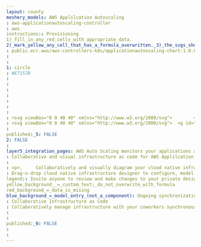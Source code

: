 ```yaml
---
layout: county 
meshery_models: AWS Applilcation Autoscaling
: aws-applicationautoscaling-controller
: aws
instructions:: Provisioning
1)_fill_in_any_red_cells_with_appropriate_data.
2)_mark_yellow_any_cell_that_has_a_formula_overwritten._3)_the_svgs_shouldn't_have_xml_header_they_are_added_programmatically_through_workflows: Management Governance
: public.ecr.aws/aws-controllers-k8s/applicationautoscaling-chart:1.0.8
: 
: 
1: circle
: #E7157B
: 
: 
: 
: 
: 
: 
: 
: <svg viewBox="0 0 40 40" xmlns="http://www.w3.org/2000/svg">        <g id="Icon-Architecture/32/Arch_AWS-Application-Auto-Scaling_32" stroke="none" stroke-width="1" fill="none" fill-rule="evenodd">        <g id="Icon-Architecture-BG/32/Management-Governance" fill="#E7157B">            <rect id="Rectangle" x="0" y="0" width="40" height="40"></rect>        </g>        <g id="Icon-Service/32/AWS-Application-Auto-Scaling_32" transform="translate(6.000000, 6.000000)" fill="#FFFFFF">            <path d="M6.854,13.14625 C7.049,13.34125 7.049,13.65825 6.854,13.85325 L3.354,17.35325 L2.647,16.64625 L5.293,14.00025 L1.77635684e-15,14.00025 L1.77635684e-15,13.00025 L5.293,13.00025 L2.647,10.35325 L3.354,9.64625 L6.854,13.14625 Z M28,14.00025 L22.708,14.00025 L25.354,16.64625 L24.647,17.35325 L21.147,13.85325 C20.952,13.65825 20.952,13.34125 21.147,13.14625 L24.647,9.64625 L25.354,10.35325 L22.708,13.00025 L28,13.00025 L28,14.00025 Z M17.647,23.64625 L18.354,24.35325 L14.854,27.85325 C14.756,27.95125 14.628,28.00025 14.5,28.00025 C14.373,28.00025 14.245,27.95125 14.147,27.85325 L10.647,24.35325 L11.354,23.64625 L14,26.29225 L14,22.00025 L15,22.00025 L15,26.29225 L17.647,23.64625 Z M11.354,4.35325 L10.647,3.64625 L14.147,0.14625 C14.342,-0.04875 14.659,-0.04875 14.854,0.14625 L18.354,3.64625 L17.647,4.35325 L15,1.70725 L15,6.00025 L14,6.00025 L14,1.70725 L11.354,4.35325 Z M18,10.79325 C17.524,10.64925 16.991,10.68625 16.494,10.91725 C16.115,11.09525 15.809,11.39825 15.632,11.77225 C15.317,12.44025 15.351,13.16425 15.726,13.75625 C16.202,14.50725 17.169,14.85325 18,14.60025 L18,17.00025 L15.5,17.00025 C15.295,17.00025 15.112,17.12425 15.036,17.31425 C14.96,17.50425 15.008,17.72225 15.157,17.86225 C15.292,17.99225 15.717,18.45225 15.45,18.95125 C15.379,19.08325 15.254,19.26025 15.06,19.35125 C14.568,19.58125 14.198,19.42625 14.019,19.31325 C13.731,19.12925 13.559,18.81725 13.559,18.47925 C13.559,18.22425 13.634,18.06325 13.844,17.86225 C13.993,17.72125 14.041,17.50425 13.965,17.31425 C13.889,17.12425 13.706,17.00025 13.5,17.00025 L10,17.00025 L10,9.50025 C10,9.30725 10.274,9.00025 10.5,9.00025 L18,9.00025 L18,10.79325 Z M18.5,8.00025 L10.5,8.00025 C9.744,8.00025 9,8.74325 9,9.50025 L9,17.50025 C9,17.77625 9.224,18.00025 9.5,18.00025 L12.619,18.00025 C12.579,18.15025 12.559,18.30925 12.559,18.47925 C12.559,19.16125 12.904,19.78825 13.482,20.15625 C13.81,20.36525 14.178,20.47025 14.555,20.47025 C14.864,20.47025 15.18,20.39925 15.485,20.25725 C15.835,20.09225 16.128,19.80425 16.333,19.42225 C16.57,18.97725 16.593,18.47325 16.422,18.00025 L18.5,18.00025 C18.777,18.00025 19,17.77625 19,17.50025 L19,13.72225 C19,13.51825 18.876,13.33425 18.687,13.25825 C18.498,13.18125 18.283,13.22825 18.14,13.37525 C17.705,13.82925 16.902,13.74225 16.571,13.22225 C16.46,13.04725 16.309,12.68225 16.537,12.19925 C16.614,12.03625 16.75,11.90225 16.917,11.82325 C17.368,11.61325 17.823,11.68525 18.14,12.01525 C18.281,12.16225 18.498,12.21025 18.687,12.13325 C18.876,12.05725 19,11.87325 19,11.66925 L19,8.50025 C19,8.22325 18.777,8.00025 18.5,8.00025 L18.5,8.00025 Z" id="AWS-Application-Auto-Scaling_32_Squid"></path>        </g>    </g></svg>
: <svg viewBox="0 0 40 40" xmlns="http://www.w3.org/2000/svg">  <g id="Icon-Architecture/32/Arch_AWS-Application-Auto-Scaling_32" stroke="none" stroke-width="1" fill="none" fill-rule="evenodd">  <g id="Icon-Service/32/AWS-Application-Auto-Scaling_32" transform="translate(6.000000, 6.000000)" fill="#FFFFFF"> <path d="M6.854,13.14625 C7.049,13.34125 7.049,13.65825 6.854,13.85325 L3.354,17.35325 L2.647,16.64625 L5.293,14.00025 L1.77635684e-15,14.00025 L1.77635684e-15,13.00025 L5.293,13.00025 L2.647,10.35325 L3.354,9.64625 L6.854,13.14625 Z M28,14.00025 L22.708,14.00025 L25.354,16.64625 L24.647,17.35325 L21.147,13.85325 C20.952,13.65825 20.952,13.34125 21.147,13.14625 L24.647,9.64625 L25.354,10.35325 L22.708,13.00025 L28,13.00025 L28,14.00025 Z M17.647,23.64625 L18.354,24.35325 L14.854,27.85325 C14.756,27.95125 14.628,28.00025 14.5,28.00025 C14.373,28.00025 14.245,27.95125 14.147,27.85325 L10.647,24.35325 L11.354,23.64625 L14,26.29225 L14,22.00025 L15,22.00025 L15,26.29225 L17.647,23.64625 Z M11.354,4.35325 L10.647,3.64625 L14.147,0.14625 C14.342,-0.04875 14.659,-0.04875 14.854,0.14625 L18.354,3.64625 L17.647,4.35325 L15,1.70725 L15,6.00025 L14,6.00025 L14,1.70725 L11.354,4.35325 Z M18,10.79325 C17.524,10.64925 16.991,10.68625 16.494,10.91725 C16.115,11.09525 15.809,11.39825 15.632,11.77225 C15.317,12.44025 15.351,13.16425 15.726,13.75625 C16.202,14.50725 17.169,14.85325 18,14.60025 L18,17.00025 L15.5,17.00025 C15.295,17.00025 15.112,17.12425 15.036,17.31425 C14.96,17.50425 15.008,17.72225 15.157,17.86225 C15.292,17.99225 15.717,18.45225 15.45,18.95125 C15.379,19.08325 15.254,19.26025 15.06,19.35125 C14.568,19.58125 14.198,19.42625 14.019,19.31325 C13.731,19.12925 13.559,18.81725 13.559,18.47925 C13.559,18.22425 13.634,18.06325 13.844,17.86225 C13.993,17.72125 14.041,17.50425 13.965,17.31425 C13.889,17.12425 13.706,17.00025 13.5,17.00025 L10,17.00025 L10,9.50025 C10,9.30725 10.274,9.00025 10.5,9.00025 L18,9.00025 L18,10.79325 Z M18.5,8.00025 L10.5,8.00025 C9.744,8.00025 9,8.74325 9,9.50025 L9,17.50025 C9,17.77625 9.224,18.00025 9.5,18.00025 L12.619,18.00025 C12.579,18.15025 12.559,18.30925 12.559,18.47925 C12.559,19.16125 12.904,19.78825 13.482,20.15625 C13.81,20.36525 14.178,20.47025 14.555,20.47025 C14.864,20.47025 15.18,20.39925 15.485,20.25725 C15.835,20.09225 16.128,19.80425 16.333,19.42225 C16.57,18.97725 16.593,18.47325 16.422,18.00025 L18.5,18.00025 C18.777,18.00025 19,17.77625 19,17.50025 L19,13.72225 C19,13.51825 18.876,13.33425 18.687,13.25825 C18.498,13.18125 18.283,13.22825 18.14,13.37525 C17.705,13.82925 16.902,13.74225 16.571,13.22225 C16.46,13.04725 16.309,12.68225 16.537,12.19925 C16.614,12.03625 16.75,11.90225 16.917,11.82325 C17.368,11.61325 17.823,11.68525 18.14,12.01525 C18.281,12.16225 18.498,12.21025 18.687,12.13325 C18.876,12.05725 19,11.87325 19,11.66925 L19,8.50025 C19,8.22325 18.777,8.00025 18.5,8.00025 L18.5,8.00025 Z" id="AWS-Application-Auto-Scaling_32_Squid"></path> </g> </g></svg>
: 
published:_5: FALSE
2: FALSE
: 
layer5_integration_pages: AWS Auto Scaling monitors your applications and automatically adjusts capacity to maintain steady, predictable performance at the lowest possible cost. Using AWS Auto Scaling, it’s easy to setup application scaling for multiple resources across multiple services in minutes. 
: Collaborative and visual infrastructure as code for AWS Applilcation Autoscaling
: 
: <p>,     Collaboratively and visually diagram your cloud native infrastructure with GitOps-style pipeline integration. Design, test, and manage configuration your Kubernetes-based, containerized applications as a visual topology., </p>, <p>,     Looking for best practice cloud native design and deployment best practices? Choose from thousands of pre-built components in MeshMap. Choose from hundreds of ready-made design patterns by importing templates from Meshery Catalog or use our low code designer, MeshMap, to create and deploy your own cloud native infrastructure designs., </p>
: Drag-n-drop cloud native infrastructure designer to configure, model, and deploy your workloads.
legend:: Invite anyone to review and make changes to your private designs.
yellow_background__=_custom_text;_do_not_overwrite_with_formula
red_background_=_data_is_mising
blue_background_=_model_entry_(not_a_component): Ongoing synchronization of Kubernetes configuration and changes across any number of clusters.
: Collaborative Infrastructure as Code
: Collaboratively manage infrastructure with your coworkers synchronously sharing the same designs.
: 
: 
published:_0: FALSE
: 
: 
---
```

